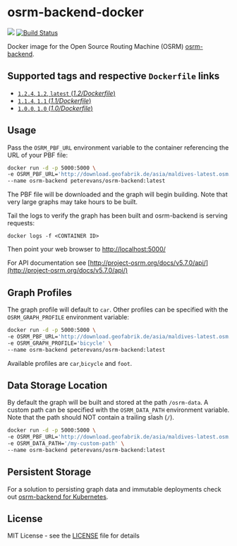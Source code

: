 # osrm-backend-docker
[![](https://images.microbadger.com/badges/image/peterevans/osrm-backend.svg)](https://microbadger.com/images/peterevans/osrm-backend)
[![Build Status](https://travis-ci.org/peter-evans/osrm-backend-docker.svg?branch=master)](https://travis-ci.org/peter-evans/osrm-backend-docker)

Docker image for the Open Source Routing Machine (OSRM) [osrm-backend](https://github.com/Project-OSRM/osrm-backend).

## Supported tags and respective `Dockerfile` links

- [`1.2.4`, `1.2`, `latest`  (*1.2/Dockerfile*)](https://github.com/peter-evans/osrm-backend-docker/tree/master/1.2)
- [`1.1.4`, `1.1` (*1.1/Dockerfile*)](https://github.com/peter-evans/osrm-backend-docker/tree/master/1.1)
- [`1.0.0`, `1.0` (*1.0/Dockerfile*)](https://github.com/peter-evans/osrm-backend-docker/tree/master/1.0)

## Usage
Pass the `OSRM_PBF_URL` environment variable to the container referencing the URL of your PBF file:

```bash
docker run -d -p 5000:5000 \
-e OSRM_PBF_URL='http://download.geofabrik.de/asia/maldives-latest.osm.pbf' \
--name osrm-backend peterevans/osrm-backend:latest
```
The PBF file will be downloaded and the graph will begin building. Note that very large graphs may take hours to be built.

Tail the logs to verify the graph has been built and osrm-backend is serving requests:
```
docker logs -f <CONTAINER ID>
```
Then point your web browser to [http://localhost:5000/](http://localhost:5000/)

For API documentation see [http://project-osrm.org/docs/v5.7.0/api/](http://project-osrm.org/docs/v5.7.0/api/)

## Graph Profiles
The graph profile will default to `car`. Other profiles can be specified with the `OSRM_GRAPH_PROFILE` environment variable:
```bash
docker run -d -p 5000:5000 \
-e OSRM_PBF_URL='http://download.geofabrik.de/asia/maldives-latest.osm.pbf' \
-e OSRM_GRAPH_PROFILE='bicycle' \
--name osrm-backend peterevans/osrm-backend:latest
```
Available profiles are `car`,`bicycle` and `foot`.

## Data Storage Location
By default the graph will be built and stored at the path `/osrm-data`. A custom path can be specified with the `OSRM_DATA_PATH` environment variable. Note that the path should NOT contain a trailing slash (`/`).
```bash
docker run -d -p 5000:5000 \
-e OSRM_PBF_URL='http://download.geofabrik.de/asia/maldives-latest.osm.pbf' \
-e OSRM_DATA_PATH='/my-custom-path' \
--name osrm-backend peterevans/osrm-backend:latest
```

## Persistent Storage
For a solution to persisting graph data and immutable deployments check out [osrm-backend for Kubernetes](https://github.com/peter-evans/osrm-backend-k8s).

## License

MIT License - see the [LICENSE](LICENSE) file for details